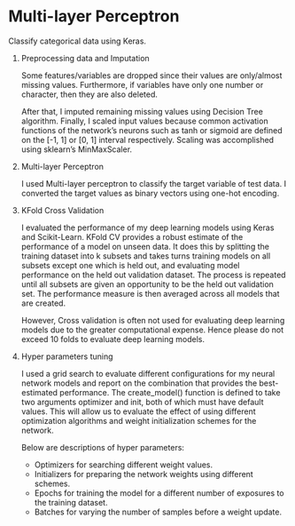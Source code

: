# Multi-layer Perceptron

Classify categorical data using Keras.

1. Preprocessing data and Imputation

    Some features/variables are dropped since their values are only/almost missing values.
    Furthermore, if variables have only one number or character, then they are also deleted.

    After that, I imputed remaining missing values using Decision Tree algorithm.
    Finally, I scaled input values because common activation functions of the network’s neurons 
    such as tanh or sigmoid are defined on the [-1, 1] or [0, 1] interval respectively.
    Scaling was accomplished using sklearn’s MinMaxScaler.


2. Multi-layer Perceptron

    I used Multi-layer perceptron to classify the target variable of test data. 
    I converted the target values as binary vectors using one-hot encoding.


3. KFold Cross Validation

    I evaluated the performance of my deep learning models using Keras and Scikit-Learn. 
    KFold CV provides a robust estimate of the performance of a model on unseen data. 
    It does this by splitting the training dataset into k subsets and takes turns training models on all subsets 
    except one which is held out, and evaluating model performance on the held out validation dataset. 
    The process is repeated until all subsets are given an opportunity to be the held out validation set. 
    The performance measure is then averaged across all models that are created. 

    However, Cross validation is often not used for evaluating deep learning models due to the greater computational expense. 
    Hence please do not exceed 10 folds to evaluate deep learning models. 


4. Hyper parameters tuning

    I used a grid search to evaluate different configurations for my neural network models and 
    report on the combination that provides the best-estimated performance.
    The create_model() function is defined to take two arguments optimizer and init, both of which must have default values. 
    This will allow us to evaluate the effect of using different optimization algorithms and weight initialization schemes for the network.

    Below are descriptions of  hyper parameters:

      * Optimizers for searching different weight values.
      * Initializers for preparing the network weights using different schemes.
      * Epochs for training the model for a different number of exposures to the training dataset.
      * Batches for varying the number of samples before a weight update.
